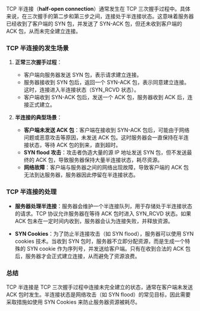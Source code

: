 TCP 半连接（**half-open connection**）通常发生在 TCP 三次握手过程中。具体来说，在三次握手的第二步和第三步之间，连接处于半连接状态。这意味着服务器已经收到了客户端的 SYN 包，并发送了 SYN-ACK 包，但还未收到客户端的 ACK 包，从而未完全建立连接。

### **TCP 半连接的发生场景**

1. **正常三次握手过程**：
   - 客户端向服务器发送 SYN 包，表示请求建立连接。
   - 服务器接收到 SYN 包后，返回一个 SYN-ACK 包，表示同意建立连接。这时，连接进入半连接状态（SYN_RCVD 状态）。
   - 客户端收到 SYN-ACK 包后，发送一个 ACK 包，服务器收到 ACK 后，连接正式建立。

2. **半连接的典型场景**：
   - **客户端未发送 ACK 包**：客户端在接收到 SYN-ACK 包后，可能由于网络问题或恶意攻击等原因，未发送 ACK 包。这时服务器会一直保持在半连接状态，等待 ACK 包的到来，直到超时。
   - **SYN flood 攻击**：攻击者伪造大量的源 IP 地址发送 SYN 包，但不发送最终的 ACK 包，导致服务器保持大量半连接状态，耗尽资源。
   - **网络故障**：客户端与服务器之间的网络出现故障，导致客户端的 ACK 包无法到达服务器，服务器因此停留在半连接状态。

### **TCP 半连接的处理**

- **服务器处理半连接**：服务器会维护一个半连接队列，用于存储处于半连接状态的请求。TCP 协议允许服务器在等待 ACK 包时进入 SYN_RCVD 状态。如果 ACK 包未在一定时间内收到，服务器会认为连接失败，并释放资源。

- **SYN Cookies**：为了防止半连接攻击（如 SYN flood），服务器可以使用 SYN cookies 技术。当收到 SYN 包时，服务器不立即分配资源，而是生成一个特殊的 SYN cookie 作为序列号，并发送给客户端。只有在收到合法的 ACK 包后，服务器才会正式建立连接，从而避免了资源浪费。

### **总结**

TCP 半连接是 TCP 三次握手过程中连接未完全建立的状态，通常在客户端未发送 ACK 包时发生。半连接状态是网络攻击（如 SYN flood）的常见目标，因此需要采取措施如使用 SYN Cookies 来防止服务器资源被耗尽。